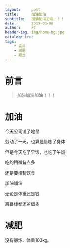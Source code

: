 ```yaml
---
layout:     post
title:      加油加油
subtitle:   加油加油加油！！！
date:       2019-01-08
author:     FC
header-img: img/home-bg.jpg
catalog: true
tags:
    - 孟蕊
    - 减肥
    - 规划
---
```



# 前言

>加油加油加油！！！


# 加油

今天公司铺了地毯

劳动了一天，也算是锻炼了身体

但是今天吃了早饭，也吃了午饭

吃的稍微有点多

还是要控制饮食

加油加油

无论是体重还是钱

离目标都还差很多


# 减肥

没有锻炼。体重103kg。
